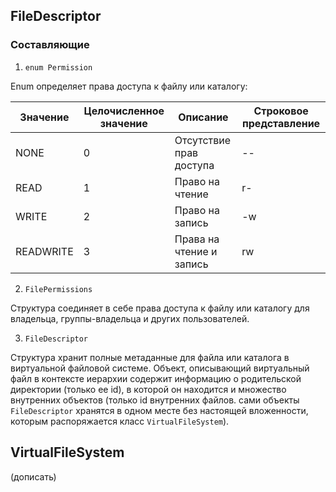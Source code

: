 ## FileDescriptor
### Составляющие
1. `enum Permission`

Enum определяет права доступа к файлу или каталогу:

| Значение | Целочисленное значение | Описание | Строковое представление |
| ----------------------- | ------------------------ | ------------------------- | ------------------------|
| NONE | 0 | Отсутствие прав доступа | -- | 
| READ | 1 | Право на чтение | r- | 
| WRITE | 2 | Право на запись | -w | 
| READWRITE | 3 |Права на чтение и запись | rw |

2. `FilePermissions`

Структура соединяет в себе права доступа к файлу или каталогу  для владельца, группы-владельца и других пользователей.

3. `FileDescriptor`

Структура хранит полные метаданные для файла или каталога в виртуальной файловой системе. Объект, описывающий виртуальный файл в контексте иерархии содержит информацию о родительской директории (только ее id), в которой он находится и множество внутренних объектов (только id внутренних файлов. сами объекты `FileDescriptor` хранятся в одном месте без настоящей вложенности, которым распоряжается класс `VirtualFileSystem`). 

## VirtualFileSystem
(дописать)